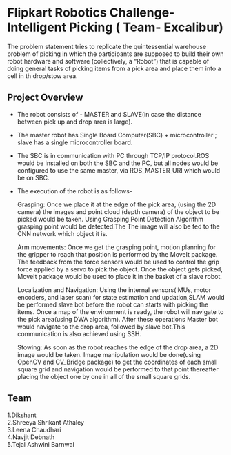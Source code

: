 # Flipkart Robotics Challenge-Intelligent Picking ( Team- Excalibur)
The problem statement tries to replicate the quintessential warehouse problem of picking in which the
participants are supposed to build their own robot hardware and software (collectively, a “Robot”) that is
capable of doing general tasks of picking items from a pick area and place them into a cell in th drop/stow
area.

## Project Overview
* The robot consists of - MASTER and SLAVE(in case the distance between pick up and drop area is large).
* The master robot has Single Board Computer(SBC) + microcontroller ; slave has a single microcontroller board.
* The SBC is in communication with PC through TCP/IP protocol.ROS would be installed on both the SBC and the PC, but all nodes would be configured to use the same master, via     ROS_MASTER_URI which would be on SBC.
* The execution of the robot is as follows-

  Grasping: Once we place it at the edge of the pick area, (using the 2D camera) the images and point cloud (depth camera) of the object to be picked would be taken. Using         Grasping Point Detection Algorithm grasping point would be detected.The The image will also be fed to the CNN network which object it is.

  Arm movements: Once we get the grasping point, motion planning for the gripper to reach that position is performed by the MoveIt package. The feedback from the force             sensors would be used to control the grip force applied by a servo to pick the object. Once the object gets picked, MoveIt package would be used to place it in the basket of a   slave robot. 
  
  Localization and Navigation: Using the internal sensors(IMUs, motor encoders, and laser scan) for state estimation and updation,SLAM would be performed slave bot before the     robot can starts with picking the items. Once a map of the environment is ready, the robot will navigate to the pick area(using DWA algorithm).
  After these operations Master bot would navigate to the drop area, followed by slave bot.This communication is also achieved using SSH.
  
  Stowing: As soon as the robot reaches the edge of the drop area, a 2D image would be taken. Image manipulation would be done(using OpenCV and CV_Bridge package) to get the       coordinates of each small square grid and navigation would be performed to that point thereafter placing the object one by one in all of the small square grids.  



## Team
1.Dikshant<br>
2.Shreeya Shrikant Athaley<br>
3.Leena Chaudhari<br>
4.Navjit Debnath<br>
5.Tejal Ashwini Barnwal<br>






